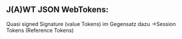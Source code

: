 ## J(A)WT JSON WebTokens:
Quasi signed Signature (value Tokens)
im Gegensatz dazu ->Session Tokens (Reference Tokens)